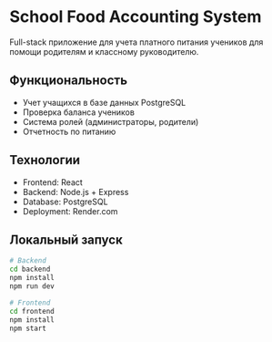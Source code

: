 # School Food Accounting System

Full-stack приложение для учета платного питания учеников для помощи родителям и классному руководителю.

## Функциональность
- Учет учащихся в базе данных PostgreSQL
- Проверка баланса учеников
- Система ролей (администраторы, родители)
- Отчетность по питанию

## Технологии
- Frontend: React
- Backend: Node.js + Express  
- Database: PostgreSQL
- Deployment: Render.com

## Локальный запуск
```bash
# Backend
cd backend
npm install
npm run dev

# Frontend
cd frontend  
npm install
npm start